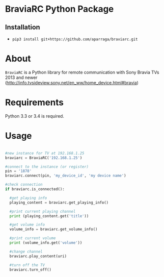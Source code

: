# BraviaRC Python Package

Installation
------------

-  ``pip3 install git+https://github.com/aparraga/braviarc.git``

About
=====

``BraviaRC`` is a Python library for remote communication with Sony Bravia TVs 2013 and newer
(http://info.tvsideview.sony.net/en_ww/home_device.html#bravia)

Requirements
============

Python 3.3 or 3.4 is required.

Usage
=====

```python

#new instance for TV at 192.168.1.25
braviarc = BraviaRC('192.168.1.25')

#connect to the instance (or register)
pin = '1878'
braviarc.connect(pin, 'my_device_id', 'my device name')

#check connection
if braviarc.is_connected():

  #get playing info
  playing_content = braviarc.get_playing_info()

  #print current playing channel
  print (playing_content.get('title'))

  #get volume info
  volume_info = braviarc.get_volume_info()

  #print current volume
  print (volume_info.get('volume'))

  #change channel
  braviarc.play_content(uri)

  #turn off the TV
  braviarc.turn_off()

